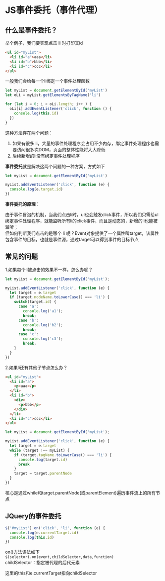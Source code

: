 # JS事件委托（事件代理）

## 什么是事件委托？

举个例子，我们要实现点击 li 时打印其id 
```html
<ul id="myList">
  <li id="a">aaa</li>
  <li id="b">bbb</li>
  <li id="c">ccc</li>
</ul>
```

一般我们会给每一个li绑定一个事件处理函数

```javascript
let myList = document.getElementById('myList')
let oLi = myList.getElementsByTagName('li')

for (let i = 0; i < oLi.length; i++ ) {
  oLi[i].addEventListener('click', function () {
    console.log(this.id)
  })
}
```

这种方法存在两个问题：
1. 如果有很多 li，大量的事件处理程序会占用不少内存，绑定事件处理程序也需要访问很多次DOM，页面的整体性能将大大降低
2. 后续新增的li没有绑定事件处理程序

**事件委托**就是解决这两个问题的一种方案，方式如下
```javascript
let myList = document.getElementById('myList')

myList.addEventListener('click', function (e) {
  console.log(e.target.id)
})
```

**事件委托的原理：**  

由于事件冒泡的机制，当我们点击li时，ul也会触发click事件，所以我们只需给ul绑定事件处理程序，就能监听所有li的click事件，而且是动态的，新增的li也能被监听；  
但如何判断我们点击的是哪个 li 呢？Event对象提供了一个属性叫target，该属性包含事件的目标，也就是事件源，通过target可以得到事件的目标节点  

## 常见的问题

1.如果每个li被点击的效果不一样，怎么办呢？
```javascript
let myList = document.getElementById('myList');

myList.addEventListener('click', function (e) {
  let target = e.target
  if (target.nodeName.toLowerCase() === 'li') {
    switch(target.id) {
      case 'a': 
        console.log('a1');
        break;
      case 'b': 
        console.log('b2');
        break;
      case 'c': 
        console.log('c3');
        break;
    }
  }
})
```

2.如果li还有其他子节点怎么办？
```html
<ul id="myList">
  <li id="a">
    <p>aaa</p>
  </li>
  <li id="b">
    <div>
      <p>bbb</p>
    </div>
  </li>
  <li id="c">ccc</li>
</ul>
```

```javascript
let myList = document.getElementById('myList');

myList.addEventListener('click', function (e) {
  let target = e.target
  while (target !== myList) {
    if (target.tagName.toLowerCase() === 'li') {
      console.log(target.id)
      break
    }
    target = target.parentNode
  }
})
```
核心是通过while和target.parentNode(或parentElement)遍历事件流上的所有节点

## JQuery的事件委托
```javascript
$('#myList').on('click', 'li', function (e) {
  console.log(e.currentTarget.id)
  console.log(this.id)
})
```
on()方法语法如下  
`$(selector).on(event,childSelector,data,function)`  
childSelector：指定被代理的后代元素

这里的this和e.currentTarget指向childSelector